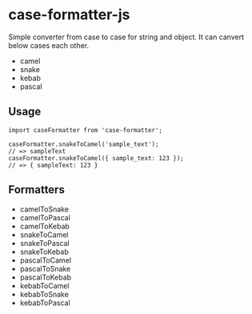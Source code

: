 # case-formatter-js
Simple converter from case to case for string and object.
It can canvert below cases each other.
- camel
- snake
- kebab
- pascal

## Usage

```
import caseFormatter from 'case-formatter';

caseFormatter.snakeToCamel('sample_text');
// => sampleText
caseFormatter.snakeToCamel({ sample_text: 123 });
// => { sampleText: 123 }
```

## Formatters
- camelToSnake
- camelToPascal
- camelToKebab
- snakeToCamel
- snakeToPascal
- snakeToKebab
- pascalToCamel
- pascalToSnake
- pascalToKebab
- kebabToCamel
- kebabToSnake
- kebabToPascal
